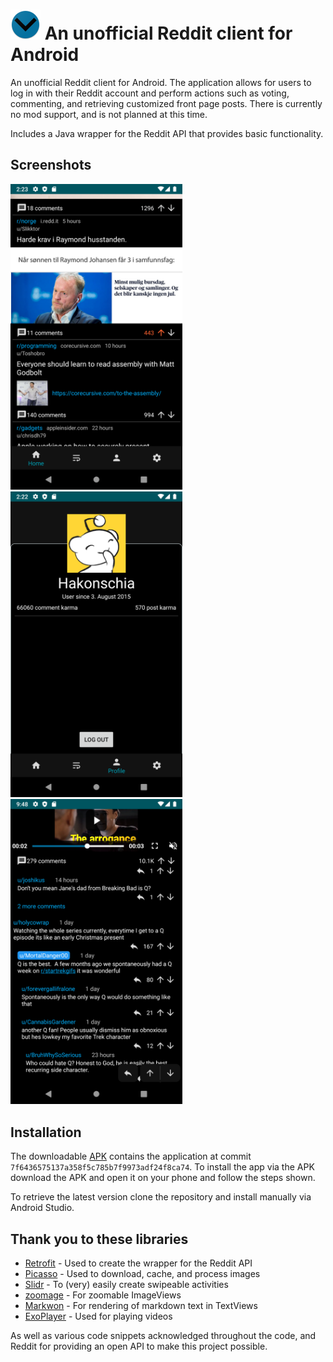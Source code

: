 
# ![logo](/images/logo.png) An unofficial Reddit client for Android

An unofficial Reddit client for Android. The application allows for users to log in with their Reddit account and perform actions such as voting, commenting, and retrieving customized front page posts. There is currently no mod support, and is not planned at this time.

Includes a Java wrapper for the Reddit API that provides basic functionality.


## Screenshots

<div>
  <img src="/images/scrolling-in-posts.png" alt="Scrolling posts" width="275"/>
  <img src="/images/profile.png" alt="User profile" width="275"/>
  <img src="/images/in-post.png" alt="In post" width="275"/>
</div>


## Installation

The downloadable [APK](apk/app-debug.apk) contains the application at commit `7f6436575137a358f5c785b7f9973adf24f8ca74`. To install the app via the APK download the APK and open it on your phone and follow the steps shown.

To retrieve the latest version clone the repository and install manually via Android Studio.


## Thank you to these libraries

* [Retrofit](https://github.com/square/retrofit) - Used to create the wrapper for the Reddit API
* [Picasso](https://github.com/square/picasso) - Used to download, cache, and process images
* [Slidr](https://github.com/r0adkll/Slidr) - To (very) easily create swipeable activities
* [zoomage](https://github.com/jsibbold/zoomage) - For zoomable ImageViews
* [Markwon](https://github.com/noties/Markwon) - For rendering of markdown text in TextViews
* [ExoPlayer](https://github.com/google/ExoPlayer) - Used for playing videos

As well as various code snippets acknowledged throughout the code, and Reddit for providing an open API to make this project possible.
